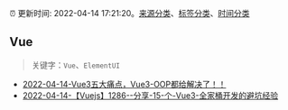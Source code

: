 :alarm_clock: 更新时间: 2022-04-14 17:21:20。[来源分类](../README.md)、[标签分类](../TAGS.md)、[时间分类](../TIMELINE.md)

## Vue


> 关键字：`Vue`、`ElementUI`



- [2022-04-14-Vue3五大痛点，Vue3-OOP都给解决了！！](https://toutiao.io/k/hb87nwo) 
- [2022-04-14-【Vuejs】1286--分享-15-个-Vue3-全家桶开发的避坑经验](https://toutiao.io/k/3ghx80y) 
